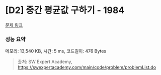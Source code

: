 # [D2] 중간 평균값 구하기 - 1984 

[문제 링크](https://swexpertacademy.com/main/code/problem/problemDetail.do?contestProbId=AV5Pw_-KAdcDFAUq) 

### 성능 요약

메모리: 13,540 KB, 시간: 5 ms, 코드길이: 476 Bytes



> 출처: SW Expert Academy, https://swexpertacademy.com/main/code/problem/problemList.do